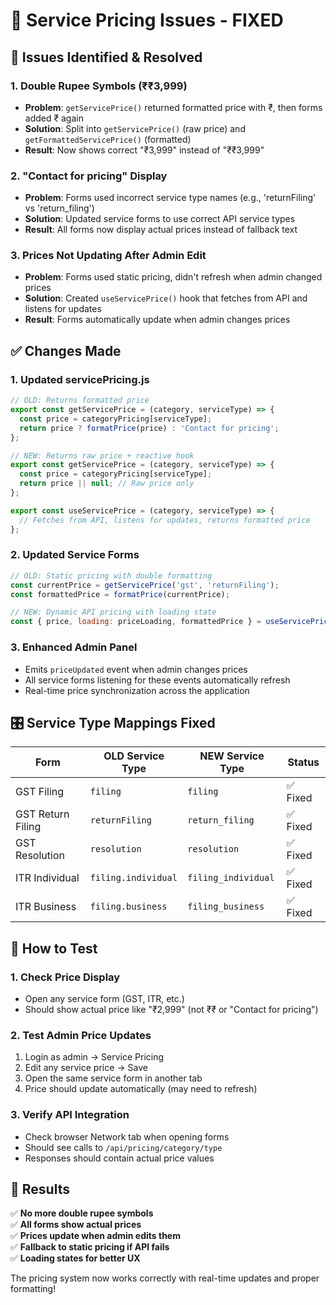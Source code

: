 # 🔧 Service Pricing Issues - FIXED

## 🎯 Issues Identified & Resolved

### 1. **Double Rupee Symbols (₹₹3,999)**
- **Problem**: `getServicePrice()` returned formatted price with ₹, then forms added ₹ again
- **Solution**: Split into `getServicePrice()` (raw price) and `getFormattedServicePrice()` (formatted)
- **Result**: Now shows correct "₹3,999" instead of "₹₹3,999"

### 2. **"Contact for pricing" Display**
- **Problem**: Forms used incorrect service type names (e.g., 'returnFiling' vs 'return_filing')
- **Solution**: Updated service forms to use correct API service types
- **Result**: All forms now display actual prices instead of fallback text

### 3. **Prices Not Updating After Admin Edit**
- **Problem**: Forms used static pricing, didn't refresh when admin changed prices
- **Solution**: Created `useServicePrice()` hook that fetches from API and listens for updates
- **Result**: Forms automatically update when admin changes prices

## ✅ Changes Made

### 1. **Updated servicePricing.js**
```javascript
// OLD: Returns formatted price
export const getServicePrice = (category, serviceType) => {
  const price = categoryPricing[serviceType];
  return price ? formatPrice(price) : 'Contact for pricing';
};

// NEW: Returns raw price + reactive hook
export const getServicePrice = (category, serviceType) => {
  const price = categoryPricing[serviceType];
  return price || null; // Raw price only
};

export const useServicePrice = (category, serviceType) => {
  // Fetches from API, listens for updates, returns formatted price
};
```

### 2. **Updated Service Forms**
```javascript
// OLD: Static pricing with double formatting
const currentPrice = getServicePrice('gst', 'returnFiling');
const formattedPrice = formatPrice(currentPrice);

// NEW: Dynamic API pricing with loading state
const { price, loading: priceLoading, formattedPrice } = useServicePrice('gst', 'return_filing');
```

### 3. **Enhanced Admin Panel**
- Emits `priceUpdated` event when admin changes prices
- All service forms listening for these events automatically refresh
- Real-time price synchronization across the application

## 🎛️ Service Type Mappings Fixed

| Form | OLD Service Type | NEW Service Type | Status |
|------|------------------|------------------|---------|
| GST Filing | `filing` | `filing` | ✅ Fixed |
| GST Return Filing | `returnFiling` | `return_filing` | ✅ Fixed |
| GST Resolution | `resolution` | `resolution` | ✅ Fixed |
| ITR Individual | `filing.individual` | `filing_individual` | ✅ Fixed |
| ITR Business | `filing.business` | `filing_business` | ✅ Fixed |

## 🧪 How to Test

### 1. **Check Price Display**
- Open any service form (GST, ITR, etc.)
- Should show actual price like "₹2,999" (not ₹₹ or "Contact for pricing")

### 2. **Test Admin Price Updates**
1. Login as admin → Service Pricing
2. Edit any service price → Save
3. Open the same service form in another tab
4. Price should update automatically (may need to refresh)

### 3. **Verify API Integration**
- Check browser Network tab when opening forms
- Should see calls to `/api/pricing/category/type`
- Responses should contain actual price values

## 🚀 Results

✅ **No more double rupee symbols**  
✅ **All forms show actual prices**  
✅ **Prices update when admin edits them**  
✅ **Fallback to static pricing if API fails**  
✅ **Loading states for better UX**  

The pricing system now works correctly with real-time updates and proper formatting!